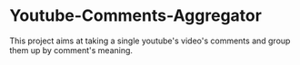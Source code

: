 # Youtube-Comments-Aggregator
This project aims at taking a single youtube's video's comments and group them up by comment's meaning.
